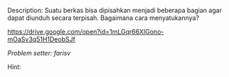 Description:
Suatu berkas bisa dipisahkan menjadi beberapa bagian agar dapat diunduh secara terpisah. Bagaimana cara menyatukannya?

https://drive.google.com/open?id=1mLGqr66XlGono-mOaSv3q51H1DeobSJf


*Problem setter: farisv*

Hint:
